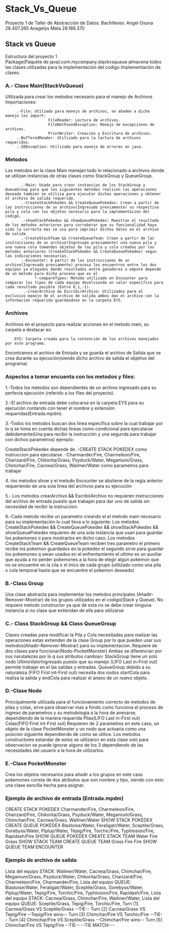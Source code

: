 # Stack_Vs_Queue
Proyecto 1 de Taller de Abstracción de Datos.
Bachilleres: Angel Osuna 28.407.265
         Anagelys Mata 28.186.370
         
## Stack vs Queue
Estructura del proyecto 1  
Package(Paquete de java):com.mycompany.stackvsqueue almacena todos las clases utilizadas para la implementación del codigo
Implementación de clases:
### A.- Clase Main(StackVsQueue)
 Utilizada para crear los metodos necesario para el manejo de Archivos
   Importaciones:
   
         .-File: Utilzado para manejo de archivos, se añaden a dicho manejo los import: 
                       FileReader: Lectura de archivos.
                       FileNotFoundException: Manejo de excepciones de archivos.
                       PrintWriter: Creación y Escritura de archivos.
         .-BufferedReader: Utilizado para la lectura de archivos requeridos.
         .-IOException: Utilizado para manejo de errores en java.
### Metodos                                
   Los metodos en la clase Main manejan todo lo relacionado a archivos donde se utilizan instancias de otras clases como StackGroup y QueueGroup.
   
           .-Main: Usado para crear instancias de los StackGroup y QueueGroup para que los siguientes metodos realicen las operaciones deseada tambien se utiliza para ejecutar dichas operaciones y obtener el archivo de salida requerido.
           .-CreateStackPokedex && CreateQueuePokedex: Crean a partir de las instrucciones de un archivo(Ingresado previamente) su respectiva pila y cola con los objetos necesario para la implementación del codigo.
           .-showStackPokedex && showQueuePokedex: Muestran el resultado de los metodos anteriores para corroborar que su funcionalidad haya sido la correcta mas se usa para imprimir dichos datos en el archivo de salida
           .-CreateStackTeam && CreateQueueTeam: Crean a partir de las instrucciones de un archivo(Ingresado previamente) una nueva pila y una nueva cola tomandos objetos de las pila y cola creadas por los metodos anteriores (CreateStackPokedex && CreateQueuePokedex) segun las indicaciones necesarias.
           .-Encounter: A partir de las instrucciones de un archivo(Ingresado previamente) procesa los encuentros entre los dos equipos ya elegidos dando resultados entre ganadores o empate depende de un metodo para dicho proceso que es el
                 *-compareTypes: Metodo utilizado en Encounter para comparar los tipos de cada equipo devolviendo un valor especifico para cada resultado posible (Entre 0,1,-1).
            .-crearArchivo && EscribirArchivo: Utilizados para el exclusivo manejo de el archivo de salida ambos dan el archivo con la información requerida guardandose en la carpeta EYS.

 ### Archivos
   Archivos en el proyecto para realizar acciones en el metodo main, su carpeta a destacar es:

        EYS: Carpeta creada para la contención de los archivos manejados por este programa.
Encontramos el archivo de Entrada y se guarda el archivo de Salida que se crea durante su ejecución(siendo dicho archivo de salida el objetivo del programa).

      
### Aspectos a tomar encuenta con los metodos y files:

1.-Todos los metodos son dependientes de un archivo ingresado para su perfecta ejecución (referido a los files del proyecto).

2.-El archivo de entrada debe colocarse en la carpeta EYS para su ejecución contando con tener el nombre y extensión requeridas(Entrada.mpdm).

3.-Todos los metodos buscan dos linea especifica sobre la cual trabajar por lo q se toma en cuenta dichas lineas como condicional para ejecutarse debidamente(Una para recibir la instrucción y una segunda para trabajar con dichos parametros) ejemplo:

 CreateStackPokedex
     depende de 
       .-CREATE STACK POKEDEX como instruccion para ejecutarse
       .-Charmander/Fire, Charmeleon/Fire, Charizard/Fire, Chikorita/Grass, Psyduck/Water, Meganium/Grass, Chimchar/Fire, Cacnea/Grass, Wailmer/Water como parametros para trabajar

4.-los metodos show y el metodo Encounter se abstiene de la regla anterior requeriendo de una sola linea del archivos para su ejecución

5.- Los metodos crearArchivo && EscribirArchivo no requieren instrucciones del archivo de entrada puesto que trabajan para dar uno de salida sin necesidad de recibir la instruccion.

6.-Cada metodo recibe un parametro creando el el metodo main necesario para su implementación lo cual lleva a lo siguiente:
Los metodos CreateStackPokedex && CreateQueuePokedex && showStackPokedex && showQueuePokedex requieren de una sola instancia que usan para guardar los pokemones o para mostrarlos en dicho caso.
Los metodos CreateStackTeam && CreateQueueTeam reciben tres parametro
          el primero recibe los pokemon guardados en la pokedex
          el segundo sirve para guardar los pokemones q seran usados en el enfrentamiento
          el ultimo es un auxiliar que ayuda a no perder pokemones a la hora de elegir algun pokemon que no se encuentre en la cila o el inico de cada grupo (utilizado como una pila o cola temporal hasta que se encuentre el pokemon deseado)

### B.-Class Group
 Una clase abstracta para implementar los metodos principales (Añadir-Remover-Mostrar)  de los grupos utilizados en el codigo(Stack y Queue).
No requiere metodo constructor ya que de esta no se debe crear ninguna instancia si no clase que extiendan de ella para utilizarse

### C.- Class StackGroup && Class QueueGroup
Clases creadas para modificar la Pila y Cola necesitadas para realizar las operaciones estas extienden de la clase Group por lo que pueden usar sus metodos(Añadir-Remover-Mostrar) para su implementacion.
Requiere de dos clases para funcionar(Nodo-PocketMonster)
Ambas se diferencian por sus narutalezas por lo q sus atributos cambian:
StackGroup tiene un solo nodo UltimoValorIngresado puesto que su manejo (LIFO Last in-First out) permite trabajar en el las salidas y entradas.
QueueGroup debido a su naturaleza (FIFO First int-First out) necesita dos nodos startCola para realiza la salida y endCola para realizar el anexo de un nuevo objeto.

### D.-Clase Nodo
 Principalmente utilizada para el funcionamiento correcto de metodos de pilas y colas, sirve para observar mas a fondo como funciona el proceso de ingreso de parametros y su metodologia a la hora de anexarse, dependiendo de la manera requerida Pilas(LIFO Last in-First out) Colas(FIFO First int-First out)
Requieren de 2 parametros en este caso, un objeto de la clase PocketMonster y un nodo que actuaria como una posicion siguiente dependiendo de como se utilice.
Los metodos constructores estandar de estos se utilizaron en esta clase solo para observacion se puede ignorar alguno de los 3 dependiendo de las necesidades del usuario a la hora de utilizarlos.

### E.-Clase PocketMonster
 Crea los objetos necesarios para añadir a los grupos en este caso pokemones 
consta de dos atributos que son nombre y tipo, siendo con esto una clase sencilla hecha para asignar.

### Ejemplo de archivo de entrada (Entrada.mpdm)

CREATE STACK POKEDEX
Charmander/Fire, Charmeleon/Fire, Charizard/Fire, Chikorita/Grass, Psyduck/Water, Meganium/Grass, Chimchar/Fire, Cacnea/Grass, Wailmer/Water
SHOW STACK POKEDEX
CREATE QUEUE POKEDEX
Blastoise/Water, Feraligatr/Water, Sceptile/Grass, Gorebyss/Water, Piplup/Water, Tepig/Fire, Torchic/Fire, Typhlosion/Fire, Rapidash/Fire
SHOW QUEUE POKEDEX
CREATE STACK TEAM
Water Fire Grass
SHOW STACK TEAM
CREATE QUEUE TEAM
Grass Fire Fire
SHOW QUEUE TEAM
ENCOUNTER

### Ejemplo de archivo de salida
Lista del equipo STACK:
Wailmer/Water, Cacnea/Grass, Chimchar/Fire, Meganium/Grass, Psyduck/Water, Chikorita/Grass, Charizard/Fire, Charmeleon/Fire, Charmander/Fire, 
Lista del equipo QUEUE:
Blastoise/Water, Feraligatr/Water, Sceptile/Grass, Gorebyss/Water, Piplup/Water, Tepig/Fire, Torchic/Fire, Typhlosion/Fire, Rapidash/Fire, 
Lista del equipo STACK:
Cacnea/Grass, Chimchar/Fire, Wailmer/Water, 
Lista del equipo QUEUE:
Sceptile/Grass, Tepig/Fire, Torchic/Fire, 
Turn [1]
Cacnea/Grass VS Sceptile/Grass
--TIE--
Turn [2]
Cacnea/Grass VS Tepig/Fire
--Tepig/Fire wins--
Turn [3]
Chimchar/Fire VS Torchic/Fire
--TIE--
Turn [4]
Chimchar/Fire VS Sceptile/Grass
--Chimchar/Fire wins--
Turn [5]
Chimchar/Fire VS Tepig/Fire
--TIE--
--TIE MATCH---

